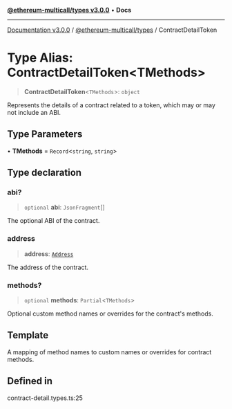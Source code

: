 [**@ethereum-multicall/types v3.0.0**](../README.md) • **Docs**

***

[Documentation v3.0.0](../../../packages.md) / [@ethereum-multicall/types](../README.md) / ContractDetailToken

# Type Alias: ContractDetailToken\<TMethods\>

> **ContractDetailToken**\<`TMethods`\>: `object`

Represents the details of a contract related to a token, which may or may not include an ABI.

## Type Parameters

• **TMethods** = `Record`\<`string`, `string`\>

## Type declaration

### abi?

> `optional` **abi**: `JsonFragment`[]

The optional ABI of the contract.

### address

> **address**: [`Address`](Address.md)

The address of the contract.

### methods?

> `optional` **methods**: `Partial`\<`TMethods`\>

Optional custom method names or overrides for the contract's methods.

## Template

A mapping of method names to custom names or overrides for contract methods.

## Defined in

contract-detail.types.ts:25

